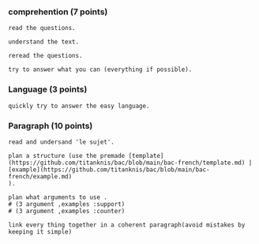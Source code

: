 ### comprehention (7 points)
~~~
read the questions.
~~~
~~~
understand the text.
~~~
~~~
reread the questions.
~~~
~~~
try to answer what you can (everything if possible).
~~~

### Language (3 points)
~~~
quickly try to answer the easy language.
~~~

### Paragraph (10 points)
~~~
read and undersand 'le sujet'.
~~~
~~~
plan a structure (use the premade [template](https://github.com/titanknis/bac/blob/main/bac-french/template.md) | [example](https://github.com/titanknis/bac/blob/main/bac-french/example.md)
).
~~~
~~~
plan what arguments to use .
# (3 argument ,examples :support)
# (3 argument ,examples :counter)
~~~
~~~
link every thing together in a coherent paragraph(avoid mistakes by keeping it simple)
~~~
